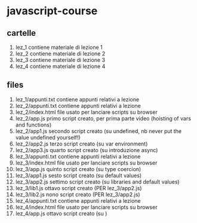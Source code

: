 # javascript-course

## cartelle
1. lez_1 contiene materiale di lezione 1 
2. lez_2 contiene materiale di lezione 2
3. lez_3 contiene materiale di lezione 3
4. lez_4 contiene materiale di lezione 4

## files
1. lez_1/appunti.txt contiene appunti relativi a lezione
2. lez_2/appunti.txt contiene appunti relativi a lezione
3. lez_2/index.html file usato per lanciare scripts su browser
4. lez_2/app.js primo script creato, per prima parte video (hoisting of vars and functions)
5. lez_2/app1.js secondo script creato (su undefined, nb never put the value undefined yourself!)
6. lez_2/app2.js terzo script creato (su var environment)
7. lez_2/app3.js quarto script creato (su introduzione async)
8. lez_3/appunti.txt contiene appunti relativi a lezione
9. lez_3/index.html file usato per lanciare scripts su browser
10. lez_3/app.js quinto script creato (su type coercion)
11. lez_3/app1.js sesto script creato (su default values)
12. lez_3/app2.js settimo script creato (su libraries and default values)
13. lez_3/lib1.js ottavo script creato (PER lez_3/app2.js)
14. lez_3/lib2.js nono script creato (PER lez_3/app2.js)
13. lez_4/appunti.txt contiene appunti relativi a lezione
14. lez_4/index.html file usato per lanciare scripts su browser
15. lez_4/app.js ottavo script creato (su )